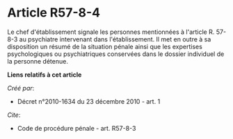 # Article R57-8-4

Le chef d'établissement signale les personnes mentionnées à l'article R. 57-8-3 au psychiatre intervenant dans
l'établissement. Il met en outre à sa disposition un résumé de la situation pénale ainsi que les expertises psychologiques ou
psychiatriques conservées dans le dossier individuel de la personne détenue.

**Liens relatifs à cet article**

_Créé par_:

  - Décret n°2010-1634 du 23 décembre 2010 - art. 1

_Cite_:

  - Code de procédure pénale - art. R57-8-3
